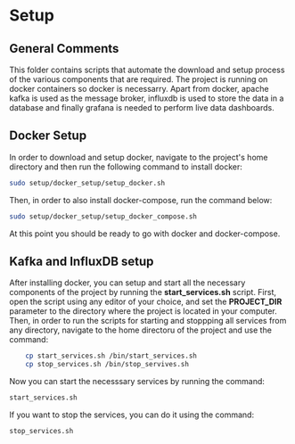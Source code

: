 # Setup

## General Comments
This folder contains scripts that automate the download and setup process of the various components that are required. The project is running on docker containers so docker is necessarry. Apart from docker, apache kafka is used as the message broker, influxdb is used to store the data in a database and finally grafana is needed to perform live data dashboards.

## Docker Setup
In order to download and setup docker, navigate to the project's home directory and then run the following command to install docker:
```sh
sudo setup/docker_setup/setup_docker.sh
```
Then, in order to also install docker-compose, run the command below:
```sh
sudo setup/docker_setup/setup_docker_compose.sh
```
At this point you should be ready to go with docker and docker-compose.

## Kafka and InfluxDB setup
After installing docker, you can setup and start all the necessary components of the project by running the <b>start_services.sh</b> script. First, open the script using any editor of your choice, and set the <b>PROJECT_DIR</b> parameter to the directory where the project is located in your computer. Then, in order to run the scripts for starting and stoppping all services from any directory, navigate to the home directoru of the project and use the command:
```sh
    cp start_services.sh /bin/start_services.sh
    cp stop_services.sh /bin/stop_servives.sh
```
Now you can start the necesssary services by running the command:
```sh
start_services.sh
```
If you want to stop the services, you can do it using the command:
```sh
stop_services.sh
```

